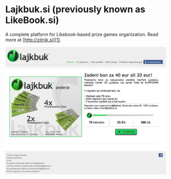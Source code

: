 Lajkbuk.si (previously known as LikeBook.si)
============================================

A complete platform for Likebook-based prize games organization. Read more at [http://zitnik.si][1].

![alt tag](https://github.com/szitnik/Lajkbuk/blob/master/lajkbuk.png)

[1]: http://zitnik.si
